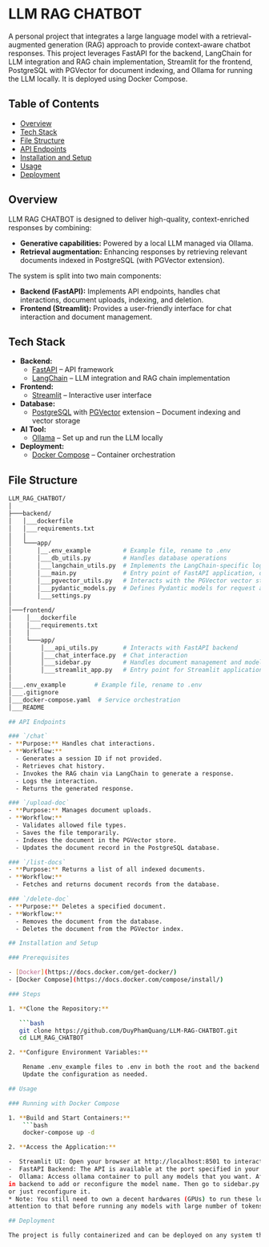 # LLM RAG CHATBOT

A personal project that integrates a large language model with a retrieval-augmented generation (RAG) approach to provide context-aware chatbot responses. This project leverages FastAPI for the backend, LangChain for LLM integration and RAG chain implementation, Streamlit for the frontend, PostgreSQL with PGVector for document indexing, and Ollama for running the LLM locally. It is deployed using Docker Compose.

## Table of Contents

- [Overview](#overview)
- [Tech Stack](#tech-stack)
- [File Structure](#file-structure)
- [API Endpoints](#api-endpoints)
- [Installation and Setup](#installation-and-setup)
- [Usage](#usage)
- [Deployment](#deployment)

## Overview

LLM RAG CHATBOT is designed to deliver high-quality, context-enriched responses by combining:
- **Generative capabilities:** Powered by a local LLM managed via Ollama.
- **Retrieval augmentation:** Enhancing responses by retrieving relevant documents indexed in PostgreSQL (with PGVector extension).

The system is split into two main components:
- **Backend (FastAPI):** Implements API endpoints, handles chat interactions, document uploads, indexing, and deletion.
- **Frontend (Streamlit):** Provides a user-friendly interface for chat interaction and document management.

## Tech Stack

- **Backend:**
  - [FastAPI](https://fastapi.tiangolo.com/) – API framework
  - [LangChain](https://langchain.readthedocs.io/) – LLM integration and RAG chain implementation
- **Frontend:**
  - [Streamlit](https://streamlit.io/) – Interactive user interface
- **Database:**
  - [PostgreSQL](https://www.postgresql.org/) with [PGVector](https://github.com/pgvector/pgvector) extension – Document indexing and vector storage
- **AI Tool:**
  - [Ollama](https://ollama.com/) – Set up and run the LLM locally
- **Deployment:**
  - [Docker Compose](https://docs.docker.com/compose/) – Container orchestration

## File Structure
```bash
LLM_RAG_CHATBOT/
│
├───backend/
│   │___dockerfile
│   │___requirements.txt
│   │
│   └───app/
│       │__.env_example         # Example file, rename to .env
│       │___db_utils.py         # Handles database operations
│       │___langchain_utils.py  # Implements the LangChain-specific logic
│       │___main.py             # Entry point of FastAPI application, defines the API routes    
│       │___pgvector_utils.py   # Interacts with the PGVector vector store
│       │___pydantic_models.py  # Defines Pydantic models for request and response validation
│       │___settings.py         
│
│───frontend/
│    │___dockerfile
│    │___requirements.txt
│    │
│    └───app/
│        │___api_utils.py       # Interacts with FastAPI backend
│        │___chat_interface.py  # Chat interaction
│        │___sidebar.py         # Handles document management and model selection:
│        │___streamlit_app.py   # Entry point for Streamlit application   
│      
│___.env_example        # Example file, rename to .env
│___.gitignore
│___docker-compose.yaml  # Service orchestration
│___README

## API Endpoints

### `/chat`
- **Purpose:** Handles chat interactions.
- **Workflow:**
  - Generates a session ID if not provided.
  - Retrieves chat history.
  - Invokes the RAG chain via LangChain to generate a response.
  - Logs the interaction.
  - Returns the generated response.

### `/upload-doc`
- **Purpose:** Manages document uploads.
- **Workflow:**
  - Validates allowed file types.
  - Saves the file temporarily.
  - Indexes the document in the PGVector store.
  - Updates the document record in the PostgreSQL database.

### `/list-docs`
- **Purpose:** Returns a list of all indexed documents.
- **Workflow:** 
  - Fetches and returns document records from the database.

### `/delete-doc`
- **Purpose:** Deletes a specified document.
- **Workflow:**
  - Removes the document from the database.
  - Deletes the document from the PGVector index.

## Installation and Setup

### Prerequisites

- [Docker](https://docs.docker.com/get-docker/)
- [Docker Compose](https://docs.docker.com/compose/install/)

### Steps

1. **Clone the Repository:**

   ```bash
   git clone https://github.com/DuyPhamQuang/LLM-RAG-CHATBOT.git
   cd LLM_RAG_CHATBOT

2. **Configure Environment Variables:**

    Rename .env_example files to .env in both the root and the backend directories.
    Update the configuration as needed.

## Usage

### Running with Docker Compose

1. **Build and Start Containers:**
    ```bash
    docker-compose up -d

2. **Access the Application:**

-  Streamlit UI: Open your browser at http://localhost:8501 to interact with the chatbot and manage documents.
-  FastAPI Backend: The API is available at the port specified in your configuration.
-  Ollama: Access ollama container to pull any models that you want. After that go to the pydantic_models.py file
in backend to add or reconfigure the model name. Then go to sidebar.py file in frontend to add the model to model_options
or just reconfigure it. 
* Note: You still need to own a decent hardwares (GPUs) to run these local LLM models. So pay
attention to that before running any models with large number of tokens.

## Deployment

The project is fully containerized and can be deployed on any system that supports Docker. Use the provided docker-compose.yaml file for seamless deployment across different environments.